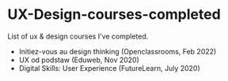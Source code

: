 # UX-Design-courses-completed
List of ux &amp; design courses I've completed.

* Initiez-vous au design thinking (Openclassrooms, Feb 2022)
* UX od podstaw (Eduweb, Nov 2020)
* Digital Skills: User Experience (FutureLearn, July 2020)


